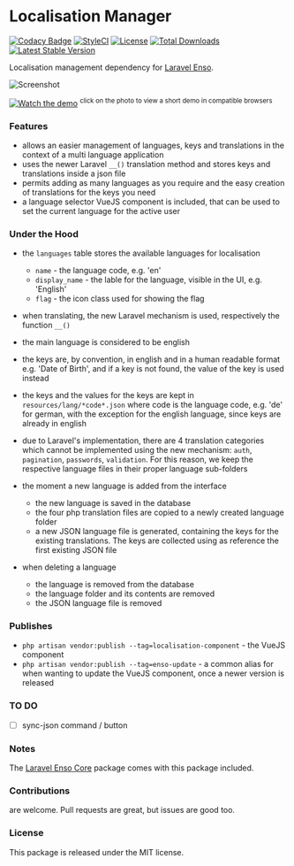 <!--h--> 
# Localisation Manager
[![Codacy Badge](https://api.codacy.com/project/badge/Grade/235db862227e460792a72a1e65427d1f)](https://www.codacy.com/app/laravel-enso/Localisation?utm_source=github.com&amp;utm_medium=referral&amp;utm_content=laravel-enso/Localisation&amp;utm_campaign=Badge_Grade)
[![StyleCI](https://styleci.io/repos/85617309/shield?branch=master)](https://styleci.io/repos/85617309)
[![License](https://poser.pugx.org/laravel-enso/localisation/license)](https://https://packagist.org/packages/laravel-enso/localisation)
[![Total Downloads](https://poser.pugx.org/laravel-enso/localisation/downloads)](https://packagist.org/packages/laravel-enso/localisation)
[![Latest Stable Version](https://poser.pugx.org/laravel-enso/localisation/version)](https://packagist.org/packages/laravel-enso/localisation)
<!--/h-->

Localisation management dependency for [Laravel Enso](https://github.com/laravel-enso/Enso).

![Screenshot](https://laravel-enso.github.io/localisation/screenshots/Selection_010.png)

[![Watch the demo](https://laravel-enso.github.io/localisation/screenshots/Selection_011.png)](https://laravel-enso.github.io/localisation/videos/demo_01.webm)
<sup>click on the photo to view a short demo in compatible browsers</sup>

### Features

- allows an easier management of languages, keys and translations in the context of a multi language application
- uses the newer Laravel `__()` translation method and stores keys and translations inside a json file
- permits adding as many languages as you require and the easy creation of translations for the keys you need
- a language selector VueJS component is included, that can be used to set the current language for the active user

### Under the Hood

- the `languages` table stores the available languages for localisation 
   - `name` - the language code, e.g. 'en'
   - `display_name` - the lable for the language, visible in the UI, e.g. 'English'
   - `flag` - the icon class used for showing the flag

- when translating, the new Laravel mechanism is used, respectively the function `__()` 
- the main language is considered to be english
- the keys are, by convention, in english and in a human readable format e.g. 'Date of Birth', and if a key is not found, the value of the key is used instead
- the keys and the values for the keys are kept in `resources/lang/*code*.json`  where code is the language code, e.g. 'de' for german, with the exception for the english language, since keys are already in english
- due to Laravel's implementation, there are 4 translation categories which cannot be implemented using the new mechanism: `auth`, `pagination`, `passwords`, `validation`. For this reason, we keep the respective language files in their proper language sub-folders
- the moment a new language is added from the interface
    - the new language is saved in the database    
    - the four php translation files are copied to a newly created language folder    
    - a new JSON language file is generated, containing the keys for the existing translations. The keys are collected using as reference the first existing JSON file
- when deleting a language
    - the language is removed from the database    
    - the language folder and its contents are removed    
    - the JSON language file is removed

### Publishes

- `php artisan vendor:publish --tag=localisation-component` - the VueJS component 
- `php artisan vendor:publish --tag=enso-update` - a common alias for when wanting to update the VueJS component, 
once a newer version is released

### TO DO

- [ ] sync-json command / button

### Notes

The [Laravel Enso Core](https://github.com/laravel-enso/Core) package comes with this package included.

<!--h-->
### Contributions

are welcome. Pull requests are great, but issues are good too.

### License

This package is released under the MIT license.
<!--/h-->